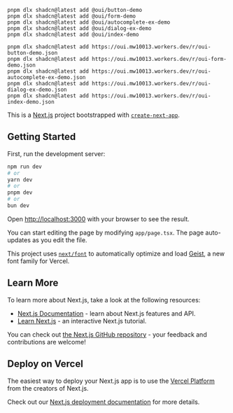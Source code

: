 ```
pnpm dlx shadcn@latest add @oui/button-demo
pnpm dlx shadcn@latest add @oui/form-demo
pnpm dlx shadcn@latest add @oui/autocomplete-ex-demo
pnpm dlx shadcn@latest add @oui/dialog-ex-demo
pnpm dlx shadcn@latest add @oui/index-demo

pnpm dlx shadcn@latest add https://oui.mw10013.workers.dev/r/oui-button-demo.json
pnpm dlx shadcn@latest add https://oui.mw10013.workers.dev/r/oui-form-demo.json
pnpm dlx shadcn@latest add https://oui.mw10013.workers.dev/r/oui-autocomplete-ex-demo.json
pnpm dlx shadcn@latest add https://oui.mw10013.workers.dev/r/oui-dialog-ex-demo.json
pnpm dlx shadcn@latest add https://oui.mw10013.workers.dev/r/oui-index-demo.json
```

This is a [Next.js](https://nextjs.org) project bootstrapped with [`create-next-app`](https://nextjs.org/docs/app/api-reference/cli/create-next-app).

## Getting Started

First, run the development server:

```bash
npm run dev
# or
yarn dev
# or
pnpm dev
# or
bun dev
```

Open [http://localhost:3000](http://localhost:3000) with your browser to see the result.

You can start editing the page by modifying `app/page.tsx`. The page auto-updates as you edit the file.

This project uses [`next/font`](https://nextjs.org/docs/app/building-your-application/optimizing/fonts) to automatically optimize and load [Geist](https://vercel.com/font), a new font family for Vercel.

## Learn More

To learn more about Next.js, take a look at the following resources:

- [Next.js Documentation](https://nextjs.org/docs) - learn about Next.js features and API.
- [Learn Next.js](https://nextjs.org/learn) - an interactive Next.js tutorial.

You can check out [the Next.js GitHub repository](https://github.com/vercel/next.js) - your feedback and contributions are welcome!

## Deploy on Vercel

The easiest way to deploy your Next.js app is to use the [Vercel Platform](https://vercel.com/new?utm_medium=default-template&filter=next.js&utm_source=create-next-app&utm_campaign=create-next-app-readme) from the creators of Next.js.

Check out our [Next.js deployment documentation](https://nextjs.org/docs/app/building-your-application/deploying) for more details.
